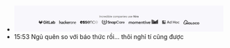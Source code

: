 - ![image.png](../assets/image_1702184531500_0.png)
- 15:53 Ngủ quên so với báo thức rồi... thôi nghỉ tí cũng được